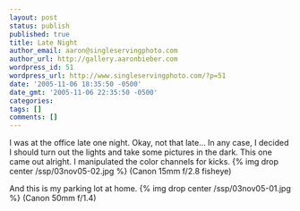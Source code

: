 ```yaml
---
layout: post
status: publish
published: true
title: Late Night
author_email: aaron@singleservingphoto.com
author_url: http://gallery.aaronbieber.com
wordpress_id: 51
wordpress_url: http://www.singleservingphoto.com/?p=51
date: '2005-11-06 18:35:50 -0500'
date_gmt: '2005-11-06 22:35:50 -0500'
categories:
tags: []
comments: []
---
```

I was at the office late one night. Okay, not that late... In any case,
I decided I should turn out the lights and take some pictures in the
dark. This one came out alright. I manipulated the color channels for
kicks.
 {% img drop center /ssp/03nov05-02.jpg %}
 (Canon 15mm f/2.8 fisheye)

And this is my parking lot at home.
 {% img drop center /ssp/03nov05-01.jpg %}
 (Canon 50mm f/1.4)
